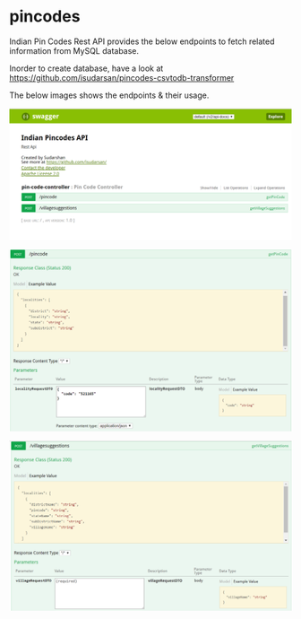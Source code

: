 # pincodes

Indian Pin Codes Rest API provides the below endpoints to fetch related information from MySQL database.

Inorder to create database, have a look at https://github.com/isudarsan/pincodes-csvtodb-transformer

The below images shows the endpoints & their usage.

![Swagger API](https://github.com/isudarsan/pincodes/blob/master/PinCodes_RestAPI.PNG)

![/pincode](https://github.com/isudarsan/pincodes/blob/master/PinCodes1.PNG)

![/villagesuggestions](https://github.com/isudarsan/pincodes/blob/master/PinCodes2.PNG)
